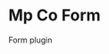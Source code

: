 <!-- This README file is going to be the one displayed on the Grafana.com website for your plugin -->

# Mp Co Form

Form plugin
